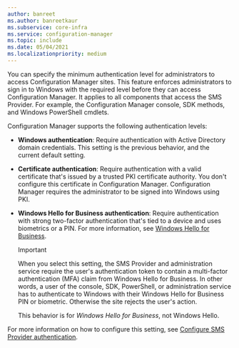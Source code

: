 ```yaml
---
author: banreet
ms.author: banreetkaur
ms.subservice: core-infra
ms.service: configuration-manager
ms.topic: include
ms.date: 05/04/2021
ms.localizationpriority: medium
---
```


<!--1357013-->
You can specify the minimum authentication level for administrators to access Configuration Manager sites. This feature enforces administrators to sign in to Windows with the required level before they can access Configuration Manager. It applies to all components that access the SMS Provider. For example, the Configuration Manager console, SDK methods, and Windows PowerShell cmdlets.

Configuration Manager supports the following authentication levels:

- **Windows authentication**: Require authentication with Active Directory domain credentials. This setting is the previous behavior, and the current default setting.

- **Certificate authentication**: Require authentication with a valid certificate that's issued by a trusted PKI certificate authority. You don't configure this certificate in Configuration Manager. Configuration Manager requires the administrator to be signed into Windows using PKI.

- **Windows Hello for Business authentication**: Require authentication with strong two-factor authentication that's tied to a device and uses biometrics or a PIN. For more information, see [Windows Hello for Business](/windows/security/identity-protection/hello-for-business/hello-identity-verification).

    > [!IMPORTANT]
    > When you select this setting, the SMS Provider and administration service require the user's authentication token to contain a multi-factor authentication (MFA) claim from Windows Hello for Business. In other words, a user of the console, SDK, PowerShell, or administration service has to authenticate to Windows with their Windows Hello for Business PIN or biometric. Otherwise the site rejects the user's action.
    >
    > This behavior is for _Windows Hello for Business_, not Windows Hello.<!-- SCCMDocs#2088 -->

For more information on how to configure this setting, see [Configure SMS Provider authentication](../../security/configure-security.md#sms-provider-authentication).
